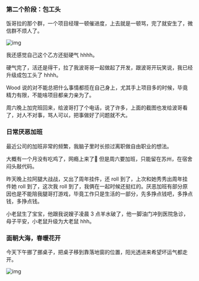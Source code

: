 ### 第二个阶段：包工头

饭哥拉的那个群，一个项目经理一顿催进度，上去就是一顿骂，完了就安生了，微信群不烦人了。

![img](https://cdn.nlark.com/yuque/0/2020/png/113243/1599993462712-75fb57fa-411c-4bdb-ba13-37e78214fbf8.png)

我还感觉自己这个乙方还挺硬气 hhhh。

硬气完了，活还是得干，拉了我波哥哥一起做起了开发，跟波哥开玩笑说，我已经升级成包工头了 hhhh。

Wood 说的对不能总把什么事情都揽在自己身上，尤其手上项目多的时候，毕竟精力有限，不能啥项目都亲力亲为了。

周六晚上加完班回来，给波哥打了个电话，说了许多，上面的截图也发给波哥看了，对人不对事，骂人可以，把事做好了问题就不大。



### 日常厌恶加班

最近公司的加班非常的频繁，我脑子里时长掠过离职做自由职业的想法。

大概有一个月没有吃鸡了，网瘾上来了👋 但是周六要加班，只能留在苏州，在宿舍闷头敲代码。

昨天晚上拉阿腿大战战，又出了周年挂件，还 roll 到了，上次和她秀秀出周年挂件她 roll 到了，这次我 roll 到了，我俩在一起时候还挺红的。厌恶加班有部分原因也是不能陪我腿哥打游戏，毕竟工作只是生活的一部分，先多挣点钱吧，多挣点钱，多挣点钱。



小老鼠生了宝宝，他跟我说嫂子凌晨 3 点羊水破了，他一脚油门冲到医院急诊，母子平安，小老鼠升级为大老鼠 hhh。



### 面朝大海，春暖花开

今天下午挪了挪桌子，把桌子移到靠落地窗的位置，阳光透进来希望坏运气都走开。

![img](https://cdn.nlark.com/yuque/0/2020/png/113243/1599992875894-3a3cef28-c67a-45f4-84e1-c79e66e4881d.png)